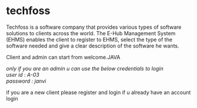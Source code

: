 # techfoss
Techfoss is a software company that provides various types of software solutions to clients across the world. The E-Hub Management System (EHMS) enables the client to register to 
EHMS, select the type of the software needed and give a clear description of the software he wants. 

Client and admin can start from welcome.JAVA

*only if you are an admin u can use the below credentials to login <br>
user id : A-03 <br>
password : janvi*

if you are a new client please register and login 
if u already have an account login 
